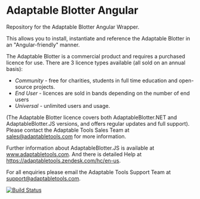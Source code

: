 # Adaptable Blotter Angular

Repository for the Adaptable Blotter Angular Wrapper.

This allows you to install, instantiate and reference the Adaptable Blotter in an "Angular-friendly" manner.

The Adaptable Blotter is a commercial product and requires a purchased licence for use.
There are 3 licence types available (all sold on an annual basis):

* *Community* - free for charities, students in full time education and open-source projects.  
* *End User* - licences are sold in bands depending on the number of end users
* *Universal* - unlimited users and usage.

(The Adaptable Blotter licence covers both AdaptableBlotter.NET and AdaptableBlotter.JS versions, and offers regular updates and full support).  Please contact the Adaptable Tools Sales Team at sales@adaptabletools.com for more information.

Further information about AdaptableBlotter.JS is available at www.adaptabletools.com.  And there is detailed Help at https://adaptabletools.zendesk.com/hc/en-us.

For all enquiries please email the Adaptable Tools Support Team at support@adaptabletools.com.

[![Build Status](https://travis-ci.org/JonnyAdaptableTools/adaptableblotter.svg?branch=master)](https://travis-ci.org/JonnyAdaptableTools/adaptableblotter)
